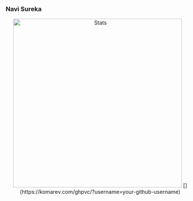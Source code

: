 

  ### Navi Sureka
    
<p align="center">
    <img src="https://github-readme-streak-stats.herokuapp.com/?user=23navi" max-width="100%" width="450px" alt="Stats">
    [](https://komarev.com/ghpvc/?username=your-github-username)
</p>

